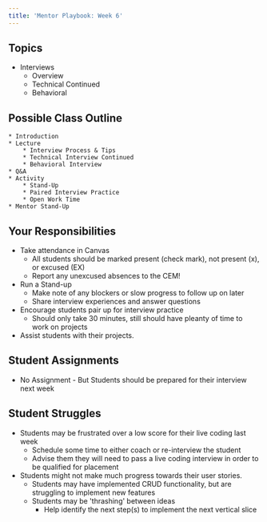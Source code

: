 ```yaml
---
title: 'Mentor Playbook: Week 6'
---
```


## Topics
* Interviews
    * Overview
    * Technical Continued
    * Behavioral
  
## Possible Class Outline
    * Introduction
    * Lecture
        * Interview Process & Tips
        * Technical Interview Continued
        * Behavioral Interview
    * Q&A
    * Activity
        * Stand-Up
        * Paired Interview Practice
        * Open Work Time
    * Mentor Stand-Up
  
## Your Responsibilities
* Take attendance in Canvas
    * All students should be marked present (check mark), not present (x), or excused (EX)
    * Report any unexcused absences to the CEM!
* Run a Stand-up
    * Make note of any blockers or slow progress to follow up on later
    * Share interview experiences and answer questions
* Encourage students pair up for interview practice
    * Should only take 30 minutes, still should have pleanty of time to work on projects
* Assist students with their projects.

## Student Assignments
* No Assignment - But Students should be prepared for their interview next week

## Student Struggles
* Students may be frustrated over a low score for their live coding last week
    * Schedule some time to either coach or re-interview the student
    * Advise them they will need to pass a live coding interview in order to be qualified for placement
* Students might not make much progress towards their user stories.
    * Students may have implemented CRUD functionality, but are struggling to implement new features
    * Students may be 'thrashing' between ideas
        * Help identify the next step(s) to implement the next vertical slice
